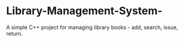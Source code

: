 # Library-Management-System-
A simple C++ project  for managing library books - add, search, issue, return.
